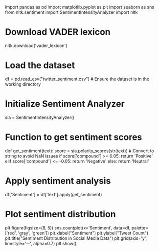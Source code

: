 import pandas as pd
import matplotlib.pyplot as plt
import seaborn as sns
from nltk.sentiment import SentimentIntensityAnalyzer
import nltk

# Download VADER lexicon
nltk.download('vader_lexicon')

# Load the dataset
df = pd.read_csv("twitter_sentiment.csv")  # Ensure the dataset is in the working directory

# Initialize Sentiment Analyzer
sia = SentimentIntensityAnalyzer()

# Function to get sentiment scores
def get_sentiment(text):
    score = sia.polarity_scores(str(text))  # Convert to string to avoid NaN issues
    if score['compound'] >= 0.05:
        return 'Positive'
    elif score['compound'] <= -0.05:
        return 'Negative'
    else:
        return 'Neutral'

# Apply sentiment analysis
df['Sentiment'] = df['text'].apply(get_sentiment)

# Plot sentiment distribution
plt.figure(figsize=(8, 5))
sns.countplot(x='Sentiment', data=df, palette=['red', 'gray', 'green'])
plt.xlabel("Sentiment")
plt.ylabel("Tweet Count")
plt.title("Sentiment Distribution in Social Media Data")
plt.grid(axis='y', linestyle='--', alpha=0.7)
plt.show()
